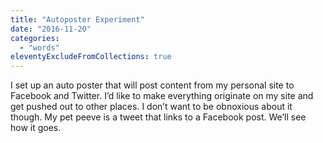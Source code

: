 ```yaml
---
title: "Autoposter Experiment"
date: "2016-11-20"
categories: 
  - "words"
eleventyExcludeFromCollections: true
---
```


I set up an auto poster that will post content from my personal site to Facebook and Twitter. I’d like to make everything originate on my site and get pushed out to other places. I don’t want to be obnoxious about it though. My pet peeve is a tweet that links to a Facebook post. We’ll see how it goes.

